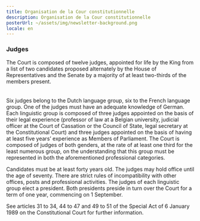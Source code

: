 ```yaml
---
title: Organisation de la Cour constitutionnelle
description: Organisation de la Cour constitutionnelle
posterUrl: ~/assets/img/newsletter-background.png
locale: en
---
```


### Judges

The Court is composed of twelve judges, appointed for life by the King from a list of two candidates proposed alternately by the House of Representatives and the Senate by a majority of at least two-thirds of the members present.
<br>
<br>
<foto-component
src="Y-0050.jpg"
lazy="Y-0050-Rblur.jpg"
alt="(M/V/X)"
link="dddd">
</foto-component>
<br>
Six judges belong to the Dutch language group, six to the French language group. One of the judges must have an adequate knowledge of German. Each linguistic group is composed of three judges appointed on the basis of their legal experience (professor of law at a Belgian university, judicial officer at the Court of Cassation or the Council of State, legal secretary at the Constitutional Court) and three judges appointed on the basis of having at least five years’ experience as Members of Parliament. The Court is composed of judges of both genders, at the rate of at least one third for the least numerous group, on the understanding that this group must be represented in both the aforementioned professional categories.

Candidates must be at least forty years old. The judges may hold office until the age of seventy. There are strict rules of incompatibility with other offices, posts and professional activities. The judges of each linguistic group elect a president. Both presidents preside in turn over the Court for a term of one year, commencing on 1 September.

See articles 31 to 34, 44 to 47 and 49 to 51 of the Special Act of 6 January 1989 on the Constitutional Court for further information.
